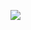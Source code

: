 ![](https://img-blog.csdnimg.cn/20200625103740468.png?x-oss-process=image/watermark,type_ZmFuZ3poZW5naGVpdGk,shadow_10,text_aHR0cHM6Ly9ibG9nLmNzZG4ubmV0L3UwMTM2NDc3NTk=,size_16,color_FFFFFF,t_70)
